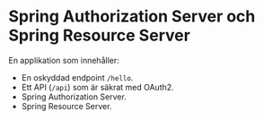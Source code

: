 # Spring Authorization Server och Spring Resource Server
En applikation som innehåller:
* En oskyddad endpoint `/hello`.
* Ett API (`/api`) som är säkrat med OAuth2.
* Spring Authorization Server.
* Spring Resource Server.